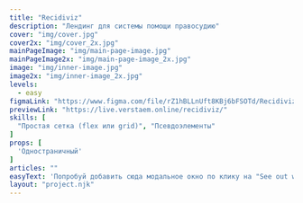 ```yaml
---
title: "Recidiviz"
description: "Лендинг для системы помощи правосудию"
cover: "img/cover.jpg"
cover2x: "img/cover_2x.jpg"
mainPageImage: "img/main-page-image.jpg"
mainPageImage2x: "img/main-page-image_2x.jpg"
image: "img/inner-image.jpg"
image2x: "img/inner-image_2x.jpg"
levels:
  - easy
figmaLink: "https://www.figma.com/file/rZ1hBLLnUft8KBj6bFSOTd/Recidiviz-(MaxGraph-Youtube-Spring-2023)?node-id=1-2"
previewLink: "https://live.verstaem.online/recidiviz/"
skills: [
  "Простая сетка (flex или grid)", "Псевдоэлементы"
]
props: [
  'Одностраничный'
]
articles: ""
easyText: 'Попробуй добавить сюда модальное окно по клику на "See out work in action"'
layout: "project.njk"
---
```

